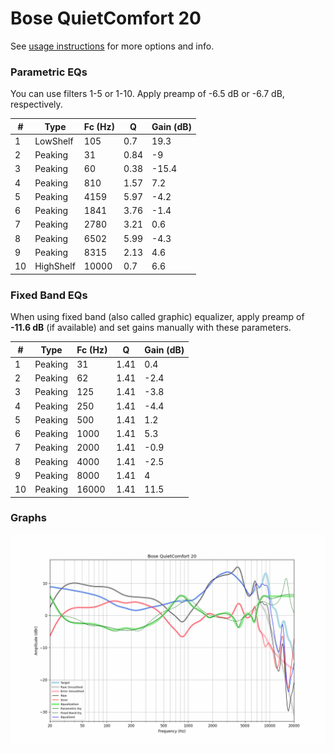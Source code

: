 # Bose QuietComfort 20
See [usage instructions](https://github.com/jaakkopasanen/AutoEq#usage) for more options and info.

### Parametric EQs
You can use filters 1-5 or 1-10. Apply preamp of -6.5 dB or -6.7 dB, respectively.

|   # | Type      |   Fc (Hz) |    Q |   Gain (dB) |
|-----|-----------|-----------|------|-------------|
|   1 | LowShelf  |       105 | 0.7  |        19.3 |
|   2 | Peaking   |        31 | 0.84 |        -9   |
|   3 | Peaking   |        60 | 0.38 |       -15.4 |
|   4 | Peaking   |       810 | 1.57 |         7.2 |
|   5 | Peaking   |      4159 | 5.97 |        -4.2 |
|   6 | Peaking   |      1841 | 3.76 |        -1.4 |
|   7 | Peaking   |      2780 | 3.21 |         0.6 |
|   8 | Peaking   |      6502 | 5.99 |        -4.3 |
|   9 | Peaking   |      8315 | 2.13 |         4.6 |
|  10 | HighShelf |     10000 | 0.7  |         6.6 |

### Fixed Band EQs
When using fixed band (also called graphic) equalizer, apply preamp of **-11.6 dB** (if available) and set gains manually with these parameters.

|   # | Type    |   Fc (Hz) |    Q |   Gain (dB) |
|-----|---------|-----------|------|-------------|
|   1 | Peaking |        31 | 1.41 |         0.4 |
|   2 | Peaking |        62 | 1.41 |        -2.4 |
|   3 | Peaking |       125 | 1.41 |        -3.8 |
|   4 | Peaking |       250 | 1.41 |        -4.4 |
|   5 | Peaking |       500 | 1.41 |         1.2 |
|   6 | Peaking |      1000 | 1.41 |         5.3 |
|   7 | Peaking |      2000 | 1.41 |        -0.9 |
|   8 | Peaking |      4000 | 1.41 |        -2.5 |
|   9 | Peaking |      8000 | 1.41 |         4   |
|  10 | Peaking |     16000 | 1.41 |        11.5 |

### Graphs
![](./Bose%20QuietComfort%2020.png)
